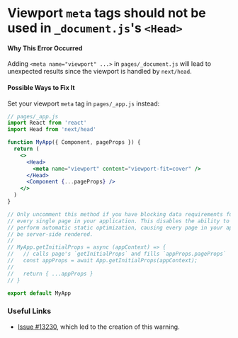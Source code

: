 # Viewport `meta` tags should not be used in `_document.js`'s `<Head>`

#### Why This Error Occurred

Adding `<meta name="viewport" ...>` in `pages/_document.js` will lead to unexpected results since the viewport is handled by `next/head`.

#### Possible Ways to Fix It

Set your viewport `meta` tag in `pages/_app.js` instead:

```jsx
// pages/_app.js
import React from 'react'
import Head from 'next/head'

function MyApp({ Component, pageProps }) {
  return (
    <>
      <Head>
        <meta name="viewport" content="viewport-fit=cover" />
      </Head>
      <Component {...pageProps} />
    </>
  )
}

// Only uncomment this method if you have blocking data requirements for
// every single page in your application. This disables the ability to
// perform automatic static optimization, causing every page in your app to
// be server-side rendered.
//
// MyApp.getInitialProps = async (appContext) => {
//   // calls page's `getInitialProps` and fills `appProps.pageProps`
//   const appProps = await App.getInitialProps(appContext);
//
//   return { ...appProps }
// }

export default MyApp
```

### Useful Links

- [Issue #13230](https://github.com/zeit/next.js/issues/13230), which led to the creation of this warning.
